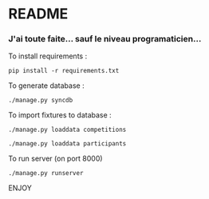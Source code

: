 # README #

### J'ai toute faite... sauf le niveau programaticien... ###

To install requirements : 
```
pip install -r requirements.txt
```

To generate database :
```
./manage.py syncdb
```

To import fixtures to database :
```
./manage.py loaddata competitions
```
```
./manage.py loaddata participants
```

To run server (on port 8000)
```
./manage.py runserver
```

ENJOY
